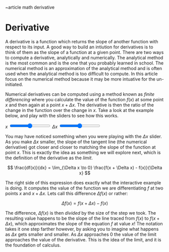 ~article math derivative
<script src="/js/pg.js"></script>

<style>
canvas {
	width: 100%;
	height: 10em;
    touch-action: none;
}

.math * {
	margin: 0;
}
</style>

# Derivative

A derivative is a function which returns the slope of another function with respect to its input. A good way to build an intiution for derivatives is to think of them as the slope of a function at a given point. There are two ways to compute a derivative, analytically and numerically. The analytical method is the most common and is the one that you probably learned in school. The numerical method is an approximation of the analytical method and is often used when the analytical method is too difficult to compute. In this article focus on the numerical method because it may be more intuative for the un-initiated.

Numerical derivatives can be computed using a method known as _finite differencing_ where you calculate the value of the function $f(x)$ at some point $x$ and then again at a point $x + \Delta x$. The derivative is then the ratio of the change in the function over the change in $x$. Take a look at the example below, and play with the sliders to see how this works.

<canvas id="derivative"></canvas>
<script>
let derivative_x = 0;
let derivative_dx = 2;
function derivative(event) {
	if (event)
	if (typeof(event) == 'number') {
		derivative_x = event;
	}

	clear("derivative");

	
	let f = (x) => { return Math.sin(x); }//{ return Math.pow(x, 2) - 1; };
	let slope = fin_diff(f, derivative_x, derivative_dx);
	let df = (x) => { return slope * (x-derivative_x) + f(derivative_x); };

	plot("derivative", (x, p) => { return 0; }, {'lineDash': [10, 10], 'strokeStyle': color('LightGray')});
	plot("derivative", (x, p) => { return f(x); }, {});
	plot("derivative", (x, p) => { return df(x); }, {'strokeStyle': color('LightGray')});

	let ctx = ctx_cache(document.getElementById("derivative"));

	ctx.beginPath();
	ctx.setLineDash([10, 10]);
	ctx.moveTo(px(ctx,derivative_x+derivative_dx), py(ctx,f(derivative_x+derivative_dx)));
	ctx.lineTo(px(ctx,derivative_x+derivative_dx), py(ctx,0));
	ctx.strokeStyle = color('LightGray');
	ctx.stroke();

	ctx.beginPath();
	ctx.arc(px(ctx,derivative_x), py(ctx,f(derivative_x)), 3, 0, 2 * Math.PI);
	ctx.fillStyle = color('LightGray');
	ctx.fill();
}
derivative();
</script>
<label for="x_slider">$x$</label>
<input name="x_slider" type="range" min="-4" max="4" value="0" step="any" oninput="derivative(slider_param(event))">
<label for="dx_slider">$\Delta x$</label>
<input name="x_slider" type="range" min="0.001" max="4" value="2" step="any" oninput="derivative_dx=slider_param(event);derivative()">

You may have noticed something when you were playing with the $\Delta x$ slider. As you make $\Delta x$ smaller, the slope of the tangent line (the numerical derivative) got closer and closer to matching the slope of the function at point $x$. This is exactly the idea as something we will explore next, which is the definition of the derivative as the _limit_.

$$
\frac{df(x)}{dx} = \lim_{\Delta x \to 0} \frac{f(x + \Delta x) - f(x)}{\Delta x}
$$

The right side of this expression does exactly what the interactive example is doing. It computes the value of the function we are differentiating $f$ at two points $x$ and $x + \Delta x$. Lets call this difference $\Delta f(x)$ or rather:

$$
\Delta f(x) = f(x + \Delta x) - f(x)
$$

The difference, $\Delta f(x)$ is then _divided_ by the size of the step we took. The resulting value happens to be the slope of the line traced from $f(x)$ to $f(x + \Delta x)$, which approximates the slope of the equation $f$ at value $x$! The notation takes it one step farther however, by asking you to imagine what happens as $\Delta x$ gets smaller and smaller. As $\Delta x$ approaches 0 the value of the limit approaches the value of the derivative. This is the idea of the limit, and it is the foundation of calculus.
